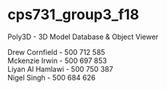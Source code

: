 # cps731_group3_f18
Poly3D - 3D Model Database &amp; Object Viewer  

Drew Cornfield - 500 712 585  
Mckenzie Irwin - 500 697 853  
Liyan Al Hamlawi - 500 750 387  
Nigel Singh  - 500 684 626

